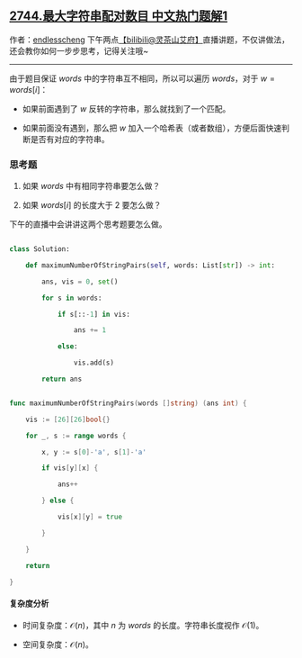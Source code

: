 ## [2744.最大字符串配对数目 中文热门题解1](https://leetcode.cn/problems/find-maximum-number-of-string-pairs/solutions/100000/ha-xi-biao-huo-zhe-shu-zu-tong-ji-by-end-qdwn)

作者：[endlesscheng](https://leetcode.cn/u/endlesscheng)
下午两点[【biIibiIi@灵茶山艾府】](https://space.bilibili.com/206214)直播讲题，不仅讲做法，还会教你如何一步步思考，记得关注哦~

---

由于题目保证 $\textit{words}$ 中的字符串互不相同，所以可以遍历 $\textit{words}$，对于 $w=\textit{words}[i]$：

- 如果前面遇到了 $w$ 反转的字符串，那么就找到了一个匹配。
- 如果前面没有遇到，那么把 $w$ 加入一个哈希表（或者数组），方便后面快速判断是否有对应的字符串。

### 思考题

1. 如果 $\textit{words}$ 中有相同字符串要怎么做？
2. 如果 $\textit{words}[i]$ 的长度大于 $2$ 要怎么做？

下午的直播中会讲讲这两个思考题要怎么做。

```py [sol-Python3]
class Solution:
    def maximumNumberOfStringPairs(self, words: List[str]) -> int:
        ans, vis = 0, set()
        for s in words:
            if s[::-1] in vis:
                ans += 1
            else:
                vis.add(s)
        return ans
```

```go [sol-Go]
func maximumNumberOfStringPairs(words []string) (ans int) {
	vis := [26][26]bool{}
	for _, s := range words {
		x, y := s[0]-'a', s[1]-'a'
		if vis[y][x] {
			ans++
		} else {
			vis[x][y] = true
		}
	}
	return
}
```

#### 复杂度分析

- 时间复杂度：$\mathcal{O}(n)$，其中 $n$ 为 $\textit{words}$ 的长度。字符串长度视作 $\mathcal{O}(1)$。
- 空间复杂度：$\mathcal{O}(n)$。
